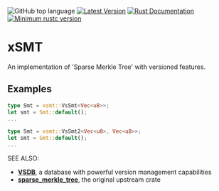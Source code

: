![GitHub top language](https://img.shields.io/github/languages/top/ccmlm/xSMT)
[![Latest Version](https://img.shields.io/crates/v/xSMT.svg)](https://crates.io/crates/xSMT)
[![Rust Documentation](https://img.shields.io/badge/api-rustdoc-blue.svg)](https://docs.rs/xSMT)
[![Minimum rustc version](https://img.shields.io/badge/rustc-1.60+-lightgray.svg)](https://github.com/rust-random/rand#rust-version-requirements)

# xSMT

An implementation of 'Sparse Merkle Tree' with versioned features.

## Examples

```rust
type Smt = xsmt::VsSmt<Vec<u8>>;
let smt = Smt::default();
...

type Smt = xsmt::VsSmt2<Vec<u8>, Vec<u8>>;
let smt = Smt::default();
...
```

SEE ALSO:
- [**VSDB**](https://crates.io/crates/vsdb), a database with powerful version management capabilities
- [**sparse_merkle_tree**](https://crates.io/crates/sparse_merkle_tree), the original upstream crate
